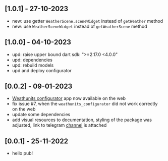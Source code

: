 ## [1.0.1] - 27-10-2023
- new: use getter `WeatherScene.sceneWidget` instead of `getWeather` method
- new: use `WeatherSceneWidget` instead of `getWeatherScene` method

## [1.0.0] - 04-10-2023

- upd: raise upper bound dart sdk: ">=2.17.0 <4.0.0"
- upd: dependencies
- upd: rebuild models
- upd and deploy configurator

## [0.0.2] - 09-01-2023

- [Weathunits configurator](https://packruble.github.io/weather_animation/) app now available on the web
- fix issue #7, when the `weathunits_configurator` did not 
work correctly on the web
- update some dependencies
- add visual resources to documentation, styling of the package was adjusted, 
link to telegram [channel](https://t.me/+AkGV73kZi_Q1YTMy) is attached

## [0.0.1] - 25-11-2022

- hello pub!